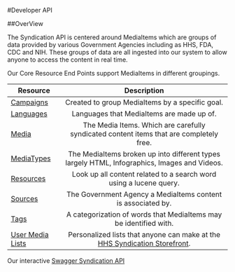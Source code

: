 #Developer API

##OverView

The Syndication API is centered around MediaItems which are groups of data provided by various Government Agencies
including as HHS, FDA, CDC and NIH. These groups of data are all ingested into our system to allow anyone to access the 
content in real time.

Our Core Resource End Points support MediaItems in different groupings. 

| Resource          |      Description      | 
|----------         |:-------------:        |
| [Campaigns](campaigns.html)         |  Created to group MediaItems by a specific goal. |
| [Languages](languages.html)         |  Languages that MediaItems are made up of.           |
| [Media](media.html)             | The Media Items. Which are carefully syndicated content items that are completely free. |
| [MediaTypes](mediaTypes.html)        | The MediaItems broken up into different types largely HTML, Infographics, Images and Videos.   |
| [Resources](resources.html)         | Look up all content related to a search word using a lucene query.       |
| [Sources](sources.html)           | The Government Agency a MediaItems content is associated by.     |
| [Tags](tags.html)              | A categorization of words that MediaItems may be identified with.      |
| [User Media Lists](userMediaLists.html)    | Personalized lists that anyone can make at the <a href="https://digitalmedia.hhs.gov" target="_blank">HHS Syndication Storefront</a>.  |


Our interactive <a href="https://api.digitalmedia.hhs.gov">Swagger Syndication API</a>
